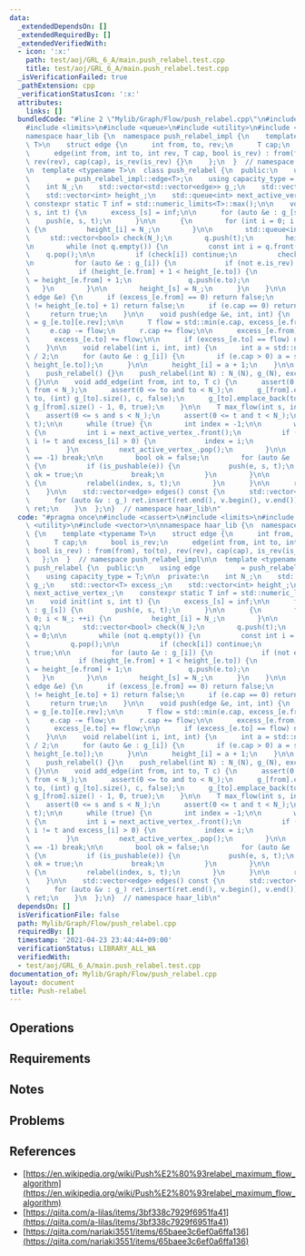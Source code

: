 ```yaml
---
data:
  _extendedDependsOn: []
  _extendedRequiredBy: []
  _extendedVerifiedWith:
  - icon: ':x:'
    path: test/aoj/GRL_6_A/main.push_relabel.test.cpp
    title: test/aoj/GRL_6_A/main.push_relabel.test.cpp
  _isVerificationFailed: true
  _pathExtension: cpp
  _verificationStatusIcon: ':x:'
  attributes:
    links: []
  bundledCode: "#line 2 \"Mylib/Graph/Flow/push_relabel.cpp\"\n#include <cassert>\n\
    #include <limits>\n#include <queue>\n#include <utility>\n#include <vector>\n\n\
    namespace haar_lib {\n  namespace push_relabel_impl {\n    template <typename\
    \ T>\n    struct edge {\n      int from, to, rev;\n      T cap;\n      bool is_rev;\n\
    \      edge(int from, int to, int rev, T cap, bool is_rev) : from(from), to(to),\
    \ rev(rev), cap(cap), is_rev(is_rev) {}\n    };\n  }  // namespace push_relabel_impl\n\
    \n  template <typename T>\n  class push_relabel {\n  public:\n    using edge \
    \         = push_relabel_impl::edge<T>;\n    using capacity_type = T;\n\n  private:\n\
    \    int N_;\n    std::vector<std::vector<edge>> g_;\n    std::vector<T> excess_;\n\
    \    std::vector<int> height_;\n    std::queue<int> next_active_vertex_;\n   \
    \ constexpr static T inf = std::numeric_limits<T>::max();\n\n    void init(int\
    \ s, int t) {\n      excess_[s] = inf;\n\n      for (auto &e : g_[s]) {\n    \
    \    push(e, s, t);\n      }\n\n      {\n        for (int i = 0; i < N_; ++i)\
    \ {\n          height_[i] = N_;\n        }\n\n        std::queue<int> q;\n   \
    \     std::vector<bool> check(N_);\n        q.push(t);\n        height_[t] = 0;\n\
    \n        while (not q.empty()) {\n          const int i = q.front();\n      \
    \    q.pop();\n\n          if (check[i]) continue;\n          check[i] = true;\n\
    \n          for (auto &e : g_[i]) {\n            if (not e.is_rev) continue;\n\
    \            if (height_[e.from] + 1 < height_[e.to]) {\n              height_[e.to]\
    \ = height_[e.from] + 1;\n              q.push(e.to);\n            }\n       \
    \   }\n        }\n\n        height_[s] = N_;\n      }\n    }\n\n    bool is_pushable(const\
    \ edge &e) {\n      if (excess_[e.from] == 0) return false;\n      if (height_[e.from]\
    \ != height_[e.to] + 1) return false;\n      if (e.cap == 0) return false;\n \
    \     return true;\n    }\n\n    void push(edge &e, int, int) {\n      auto &r\
    \ = g_[e.to][e.rev];\n\n      T flow = std::min(e.cap, excess_[e.from]);\n\n \
    \     e.cap -= flow;\n      r.cap += flow;\n\n      excess_[e.from] -= flow;\n\
    \      excess_[e.to] += flow;\n\n      if (excess_[e.to] == flow) next_active_vertex_.push(e.to);\n\
    \    }\n\n    void relabel(int i, int, int) {\n      int a = std::numeric_limits<int>::max()\
    \ / 2;\n      for (auto &e : g_[i]) {\n        if (e.cap > 0) a = std::min(a,\
    \ height_[e.to]);\n      }\n\n      height_[i] = a + 1;\n    }\n\n  public:\n\
    \    push_relabel() {}\n    push_relabel(int N) : N_(N), g_(N), excess_(N), height_(N)\
    \ {}\n\n    void add_edge(int from, int to, T c) {\n      assert(0 <= from and\
    \ from < N_);\n      assert(0 <= to and to < N_);\n      g_[from].emplace_back(from,\
    \ to, (int) g_[to].size(), c, false);\n      g_[to].emplace_back(to, from, (int)\
    \ g_[from].size() - 1, 0, true);\n    }\n\n    T max_flow(int s, int t) {\n  \
    \    assert(0 <= s and s < N_);\n      assert(0 <= t and t < N_);\n      init(s,\
    \ t);\n\n      while (true) {\n        int index = -1;\n\n        while (not next_active_vertex_.empty())\
    \ {\n          int i = next_active_vertex_.front();\n          if (i != s and\
    \ i != t and excess_[i] > 0) {\n            index = i;\n            break;\n \
    \         }\n          next_active_vertex_.pop();\n        }\n\n        if (index\
    \ == -1) break;\n\n        bool ok = false;\n        for (auto &e : g_[index])\
    \ {\n          if (is_pushable(e)) {\n            push(e, s, t);\n           \
    \ ok = true;\n            break;\n          }\n        }\n\n        if (not ok)\
    \ {\n          relabel(index, s, t);\n        }\n      }\n\n      return excess_[t];\n\
    \    }\n\n    std::vector<edge> edges() const {\n      std::vector<edge> ret;\n\
    \      for (auto &v : g_) ret.insert(ret.end(), v.begin(), v.end());\n      return\
    \ ret;\n    }\n  };\n}  // namespace haar_lib\n"
  code: "#pragma once\n#include <cassert>\n#include <limits>\n#include <queue>\n#include\
    \ <utility>\n#include <vector>\n\nnamespace haar_lib {\n  namespace push_relabel_impl\
    \ {\n    template <typename T>\n    struct edge {\n      int from, to, rev;\n\
    \      T cap;\n      bool is_rev;\n      edge(int from, int to, int rev, T cap,\
    \ bool is_rev) : from(from), to(to), rev(rev), cap(cap), is_rev(is_rev) {}\n \
    \   };\n  }  // namespace push_relabel_impl\n\n  template <typename T>\n  class\
    \ push_relabel {\n  public:\n    using edge          = push_relabel_impl::edge<T>;\n\
    \    using capacity_type = T;\n\n  private:\n    int N_;\n    std::vector<std::vector<edge>>\
    \ g_;\n    std::vector<T> excess_;\n    std::vector<int> height_;\n    std::queue<int>\
    \ next_active_vertex_;\n    constexpr static T inf = std::numeric_limits<T>::max();\n\
    \n    void init(int s, int t) {\n      excess_[s] = inf;\n\n      for (auto &e\
    \ : g_[s]) {\n        push(e, s, t);\n      }\n\n      {\n        for (int i =\
    \ 0; i < N_; ++i) {\n          height_[i] = N_;\n        }\n\n        std::queue<int>\
    \ q;\n        std::vector<bool> check(N_);\n        q.push(t);\n        height_[t]\
    \ = 0;\n\n        while (not q.empty()) {\n          const int i = q.front();\n\
    \          q.pop();\n\n          if (check[i]) continue;\n          check[i] =\
    \ true;\n\n          for (auto &e : g_[i]) {\n            if (not e.is_rev) continue;\n\
    \            if (height_[e.from] + 1 < height_[e.to]) {\n              height_[e.to]\
    \ = height_[e.from] + 1;\n              q.push(e.to);\n            }\n       \
    \   }\n        }\n\n        height_[s] = N_;\n      }\n    }\n\n    bool is_pushable(const\
    \ edge &e) {\n      if (excess_[e.from] == 0) return false;\n      if (height_[e.from]\
    \ != height_[e.to] + 1) return false;\n      if (e.cap == 0) return false;\n \
    \     return true;\n    }\n\n    void push(edge &e, int, int) {\n      auto &r\
    \ = g_[e.to][e.rev];\n\n      T flow = std::min(e.cap, excess_[e.from]);\n\n \
    \     e.cap -= flow;\n      r.cap += flow;\n\n      excess_[e.from] -= flow;\n\
    \      excess_[e.to] += flow;\n\n      if (excess_[e.to] == flow) next_active_vertex_.push(e.to);\n\
    \    }\n\n    void relabel(int i, int, int) {\n      int a = std::numeric_limits<int>::max()\
    \ / 2;\n      for (auto &e : g_[i]) {\n        if (e.cap > 0) a = std::min(a,\
    \ height_[e.to]);\n      }\n\n      height_[i] = a + 1;\n    }\n\n  public:\n\
    \    push_relabel() {}\n    push_relabel(int N) : N_(N), g_(N), excess_(N), height_(N)\
    \ {}\n\n    void add_edge(int from, int to, T c) {\n      assert(0 <= from and\
    \ from < N_);\n      assert(0 <= to and to < N_);\n      g_[from].emplace_back(from,\
    \ to, (int) g_[to].size(), c, false);\n      g_[to].emplace_back(to, from, (int)\
    \ g_[from].size() - 1, 0, true);\n    }\n\n    T max_flow(int s, int t) {\n  \
    \    assert(0 <= s and s < N_);\n      assert(0 <= t and t < N_);\n      init(s,\
    \ t);\n\n      while (true) {\n        int index = -1;\n\n        while (not next_active_vertex_.empty())\
    \ {\n          int i = next_active_vertex_.front();\n          if (i != s and\
    \ i != t and excess_[i] > 0) {\n            index = i;\n            break;\n \
    \         }\n          next_active_vertex_.pop();\n        }\n\n        if (index\
    \ == -1) break;\n\n        bool ok = false;\n        for (auto &e : g_[index])\
    \ {\n          if (is_pushable(e)) {\n            push(e, s, t);\n           \
    \ ok = true;\n            break;\n          }\n        }\n\n        if (not ok)\
    \ {\n          relabel(index, s, t);\n        }\n      }\n\n      return excess_[t];\n\
    \    }\n\n    std::vector<edge> edges() const {\n      std::vector<edge> ret;\n\
    \      for (auto &v : g_) ret.insert(ret.end(), v.begin(), v.end());\n      return\
    \ ret;\n    }\n  };\n}  // namespace haar_lib\n"
  dependsOn: []
  isVerificationFile: false
  path: Mylib/Graph/Flow/push_relabel.cpp
  requiredBy: []
  timestamp: '2021-04-23 23:44:44+09:00'
  verificationStatus: LIBRARY_ALL_WA
  verifiedWith:
  - test/aoj/GRL_6_A/main.push_relabel.test.cpp
documentation_of: Mylib/Graph/Flow/push_relabel.cpp
layout: document
title: Push-relabel
---
```


## Operations

## Requirements

## Notes

## Problems

## References

- [https://en.wikipedia.org/wiki/Push%E2%80%93relabel_maximum_flow_algorithm](https://en.wikipedia.org/wiki/Push%E2%80%93relabel_maximum_flow_algorithm)
- [https://qiita.com/a-lilas/items/3bf338c7929f6951fa41](https://qiita.com/a-lilas/items/3bf338c7929f6951fa41)
- [https://qiita.com/nariaki3551/items/65baee3c6ef0a6ffa136](https://qiita.com/nariaki3551/items/65baee3c6ef0a6ffa136)
